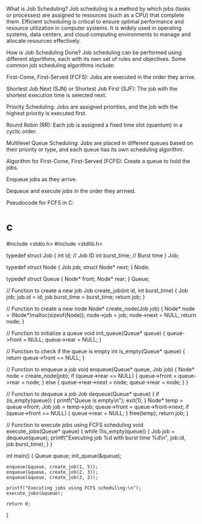 What is Job Scheduling?
Job scheduling is a method by which jobs (tasks or processes) are assigned to resources (such as a CPU) that complete them. Efficient scheduling is critical to ensure optimal performance and resource utilization in computer systems. It is widely used in operating systems, data centers, and cloud computing environments to manage and allocate resources effectively.

How is Job Scheduling Done?
Job scheduling can be performed using different algorithms, each with its own set of rules and objectives. Some common job scheduling algorithms include:

First-Come, First-Served (FCFS): Jobs are executed in the order they arrive.

Shortest Job Next (SJN) or Shortest Job First (SJF): The job with the shortest execution time is selected next.

Priority Scheduling: Jobs are assigned priorities, and the job with the highest priority is executed first.

Round Robin (RR): Each job is assigned a fixed time slot (quantum) in a cyclic order.

Multilevel Queue Scheduling: Jobs are placed in different queues based on their priority or type, and each queue has its own scheduling algorithm.

Algorithm for First-Come, First-Served (FCFS):
Create a queue to hold the jobs.

Enqueue jobs as they arrive.

Dequeue and execute jobs in the order they arrived.

Pseudocode for FCFS in C:
# c

#include <stdio.h>
#include <stdlib.h>

typedef struct Job {
    int id; // Job ID
    int burst_time; // Burst time
} Job;

typedef struct Node {
    Job job;
    struct Node* next;
} Node;

typedef struct Queue {
    Node* front;
    Node* rear;
} Queue;

// Function to create a new job
Job create_job(int id, int burst_time) {
    Job job;
    job.id = id;
    job.burst_time = burst_time;
    return job;
}

// Function to create a new node
Node* create_node(Job job) {
    Node* node = (Node*)malloc(sizeof(Node));
    node->job = job;
    node->next = NULL;
    return node;
}

// Function to initialize a queue
void init_queue(Queue* queue) {
    queue->front = NULL;
    queue->rear = NULL;
}

// Function to check if the queue is empty
int is_empty(Queue* queue) {
    return queue->front == NULL;
}

// Function to enqueue a job
void enqueue(Queue* queue, Job job) {
    Node* node = create_node(job);
    if (queue->rear == NULL) {
        queue->front = queue->rear = node;
    } else {
        queue->rear->next = node;
        queue->rear = node;
    }
}

// Function to dequeue a job
Job dequeue(Queue* queue) {
    if (is_empty(queue)) {
        printf("Queue is empty\n");
        exit(1);
    }
    Node* temp = queue->front;
    Job job = temp->job;
    queue->front = queue->front->next;
    if (queue->front == NULL) {
        queue->rear = NULL;
    }
    free(temp);
    return job;
}

// Function to execute jobs using FCFS scheduling
void execute_jobs(Queue* queue) {
    while (!is_empty(queue)) {
        Job job = dequeue(queue);
        printf("Executing job %d with burst time %d\n", job.id, job.burst_time);
    }
}

int main() {
    Queue queue;
    init_queue(&queue);

    enqueue(&queue, create_job(1, 5));
    enqueue(&queue, create_job(2, 3));
    enqueue(&queue, create_job(3, 2));

    printf("Executing jobs using FCFS scheduling:\n");
    execute_jobs(&queue);

    return 0;
}
